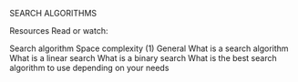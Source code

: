 SEARCH ALGORITHMS


Resources
Read or watch:

Search algorithm
Space complexity (1)
General
What is a search algorithm
What is a linear search
What is a binary search
What is the best search algorithm to use depending on your needs



